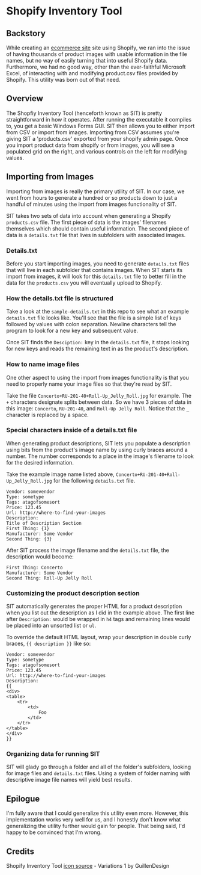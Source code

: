 Shopify Inventory Tool
================

Backstory
---------------

While creating an [ecommerce site](http://www.pappysquilting.com) site using Shopify, we ran into the issue of having thousands of product images with usable information in the file names, but no way of easily turning that into useful Shopify data. Furthermore, we had no good way, other than the ever-faithful Microsoft Excel, of interacting with and modifying product.csv files provided by Shopify. This utility was born out of that need.


Overview
-----------

The Shopfiy Inventory Tool (henceforth known as SIT) is pretty straightforward in how it operates. After running the executable it compiles to, you get a basic Windows Forms GUI. SIT then allows you to either import from CSV or import from images. Importing from CSV assumes you're giving SIT a 'products.csv' exported from your shopify admin page. Once you import product data from shopify or from images, you will see a populated grid on the right, and various controls on the left for modifying values.


Importing from Images 
--------------------------------

Importing from images is really the primary utility of SIT. In our case, we went from hours to generate a hundred or so products down to just a handful of minutes using the import from images functionality of SIT.

SIT takes two sets of data into account when generating a Shopify `products.csv` file. The first piece of data is the images' filenames themselves which should contain useful information. The second piece of data is a `details.txt` file that lives in subfolders with associated images.

### Details.txt

Before you start importing images, you need to generate `details.txt` files that will live in each subfolder that contains images. When SIT starts its import from images, it will look for this `details.txt` file to better fill in the data for the `products.csv` you will eventually upload to Shopify. 

### How the details.txt file is structured

Take a look at the `sample-details.txt` in this repo to see what an example `details.txt` file looks like. You'll see that the file is a simple list of keys followed by values with colon separation. Newline characters tell the program to look for a new key and subsequent value.

Once SIT finds the `Desciption:` key in the `details.txt` file, it stops looking for new keys and reads the remaining text in as the product's description. 

### How to name image files

One other aspect to using the import from images functionality is that you need to properly name your image files so that they're read by SIT. 

Take the file `Concerto+RU-201-40+Roll-Up_Jelly_Roll.jpg` for example. The `+` characters designate splits between data. So we have 3 pieces of data in this image: `Concerto`, `RU-201-40`, and `Roll-Up Jelly Roll`. Notice that the `_` character is replaced by a space.

### Special characters inside of a details.txt file

When generating product descriptions, SIT lets you populate a description using bits from the product's image name by using curly braces around a number. The number corresponds to a place in the image's filename to look for the desired information.

Take the example image name listed above, `Concerto+RU-201-40+Roll-Up_Jelly_Roll.jpg` for the following `details.txt` file. 

	Vendor: somevendor
	Type: sometype
	Tags: atagofsomesort
	Price: 123.45
	Url: http://where-to-find-your-images
	Description:
	Title of Description Section
	First Thing: {1}
	Manufacturer: Some Vendor
	Second Thing: {3}

After SIT process the image filename and the `details.txt` file, the description would become:

	First Thing: Concerto
	Manufacturer: Some Vendor
	Second Thing: Roll-Up Jelly Roll
	
### Customizing the product description section

SIT automatically generates the proper HTML for a product description when you list out the description as I did in the example above. The first line after `Description:` would be wrapped in `h4` tags and remaining lines would be placed into an unsorted list or `ul`.

To override the default HTML layout, wrap your description in double curly braces, `{{ description }}` like so:

	Vendor: somevendor
	Type: sometype
	Tags: atagofsomesort
	Price: 123.45
	Url: http://where-to-find-your-images
	Description:
	{{
	<div>
	<table>
		<tr>
			<td>
				Foo
			</td>
		</tr>
	</table>
	</div>
	}}
	

### Organizing data for running SIT

SIT will glady go through a folder and all of the folder's subfolders, looking for image files and `details.txt` files. Using a system of folder naming with descriptive image file names will yield best results.
	
Epilogue
------------

I'm fully aware that I could generalize this utility even more. However, this implementation works very well for us, and I honestly don't know what generalizing the utility further would gain for people. That being said, I'd happy to be convinced that I'm wrong.

Credits
----------
Shopify Inventory Tool [icon source](http://browse.deviantart.com/customization/icons/dock/?order=9&offset=48#/d3c3t3x) - Variations 1 by GuillenDesign 